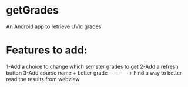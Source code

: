 # getGrades
An Android app to retrieve UVic grades


# Features to add:

  1-Add a choice to change which semster grades to get
  2-Add a refresh button
  3-Add course name + Letter grade -------> Find a way to better read the results from webview
